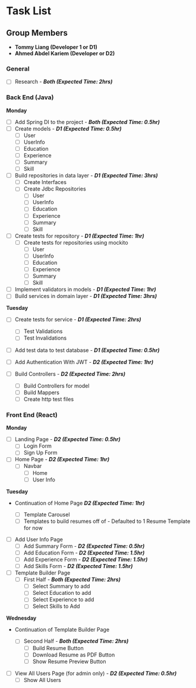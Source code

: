 # Task List

## Group Members

-   **Tommy Liang (Developer 1 or D1)**
-   **Ahmed Abdel Kariem (Developer or D2)**

### General

-   [ ] Research - **_Both (Expected Time: 2hrs)_**

### Back End (Java)

**Monday**

-   [ ] Add Spring DI to the project - **_Both (Expected Time: 0.5hr)_**
-   [ ] Create models - **_D1 (Expected Time: 0.5hr)_**
    -   [ ] User
    -   [ ] UserInfo
    -   [ ] Education
    -   [ ] Experience
    -   [ ] Summary
    -   [ ] Skill
-   [ ] Build repositories in data layer - **_D1 (Expected Time: 3hrs)_**
    -   [ ] Create Interfaces
    -   [ ] Create Jdbc Repositories
        -   [ ] User
        -   [ ] UserInfo
        -   [ ] Education
        -   [ ] Experience
        -   [ ] Summary
        -   [ ] Skill
-   [ ] Create tests for repository - **_D1 (Expected Time: 1hr)_**
    -   [ ] Create tests for repositories using mockito
        -   [ ] User
        -   [ ] UserInfo
        -   [ ] Education
        -   [ ] Experience
        -   [ ] Summary
        -   [ ] Skill
-   [ ] Implement validators in models - **_D1 (Expected Time: 1hr)_**
-   [ ] Build services in domain layer - **_D1 (Expected Time: 3hrs)_**

**Tuesday**

-   [ ] Create tests for service - **_D1 (Expected Time: 2hrs)_**
    -   [ ] Test Validations
    -   [ ] Test Invalidations
-   [ ] Add test data to test database - **_D1 (Expected Time: 0.5hr)_**

-   [ ] Add Authentication With JWT - **_D2 (Expected Time: 1hr)_**
-   [ ] Build Controllers - **_D2 (Expected Time: 2hrs)_**
    -   [ ] Build Controllers for model
    -   [ ] Build Mappers
    -   [ ] Create http test files

### Front End (React)

**Monday**

-   [ ] Landing Page - **_D2 (Expected Time: 0.5hr)_**
    -   [ ] Login Form
    -   [ ] Sign Up Form
-   [ ] Home Page - **_D2 (Expected Time: 1hr)_**
    -   [ ] Navbar
        -   [ ] Home
        -   [ ] User Info

**Tuesday**

-   Continuation of Home Page **_D2 (Expected Time: 1hr)_**

    -   [ ] Template Carousel
    -   [ ] Templates to build resumes off of - Defaulted to 1 Resume Template for now

-   [ ] Add User Info Page
    -   [ ] Add Summary Form - **_D2 (Expected Time: 0.5hr)_**
    -   [ ] Add Education Form - **_D2 (Expected Time: 1.5hr)_**
    -   [ ] Add Experience Form - **_D2 (Expected Time: 1.5hr)_**
    -   [ ] Add Skills Form - **_D2 (Expected Time: 1.5hr)_**
-   [ ] Template Builder Page
    -   [ ] First Half - **_Both (Expected Time: 2hrs)_**
        -   [ ] Select Summary to add
        -   [ ] Select Education to add
        -   [ ] Select Experience to add
        -   [ ] Select Skills to Add

**Wednesday**

-   Continuation of Template Builder Page

    -   [ ] Second Half - **_Both (Expected Time: 2hrs)_**
        -   [ ] Build Resume Button
        -   [ ] Download Resume as PDF Button
        -   [ ] Show Resume Preview Button

-   [ ] View All Users Page (for admin only) - **_D2 (Expected Time: 0.5hr)_**
    -   [ ] Show All Users
